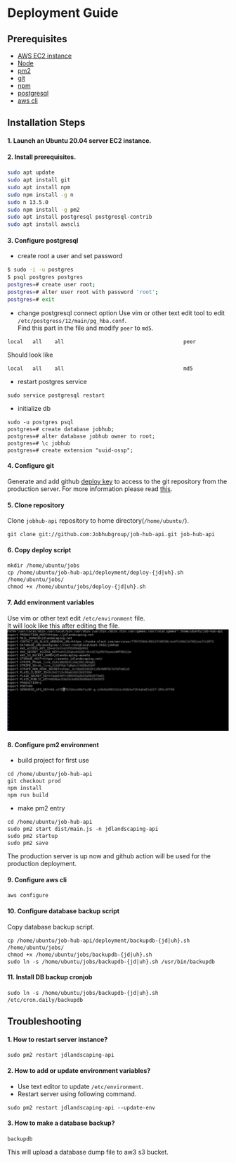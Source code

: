 # Deployment Guide

## Prerequisites
* [AWS EC2 instance](https://console.aws.amazon.com/ec2/v2/home?region=us-east-1)
* [Node](https://nodejs.org/)
* [pm2](https://pm2.keymetrics.io/)
* [git](https://git-scm.com/)
* [npm](https://www.npmjs.com/)
* [postgresql](https://www.postgresql.org/)
* [aws cli](https://aws.amazon.com/cli/)

## Installation Steps
#### 1. Launch an Ubuntu 20.04 server EC2 instance.
#### 2. Install prerequisites.
```bash
sudo apt update
sudo apt install git
sudo apt install npm
sudo npm install -g n
sudo n 13.5.0
sudo npm install -g pm2
sudo apt install postgresql postgresql-contrib
sudo apt install awscli
```
#### 3. Configure postgresql
* create root a user and set password
```bash
$ sudo -i -u postgres
$ psql postgres postgres
postgres=# create user root;
postgres=# alter user root with password 'root';
postgres=# exit
```
* change postgresql connect option
Use vim or other text edit tool to edit `/etc/postgress/12/main/pg_hba.conf`.<br>
Find this part in the file and modify `peer` to `md5`.
```
local   all    all                                      peer
```
Should look like
```
local   all    all                                      md5
```
* restart postgres service
```
sudo service postgresql restart
```
* initialize db
```
sudo -u postgres psql
postgres=# create database jobhub;
postgres=# alter database jobhub owner to root;
postgres=# \c jobhub
postgres=# create extension "uuid-ossp";
```
#### 4. Configure git
Generate and add github [deploy key](https://github.com/Jobhubgroup/hardscapes-api/settings/keys) to access to the git repository from the production server.
For more information please read [this](https://docs.github.com/en/free-pro-team@latest/developers/overview/managing-deploy-keys).
#### 5. Clone repository
Clone `jobhub-api` repository to home directory(`/home/ubuntu/`).
```
git clone git://github.com:Jobhubgroup/job-hub-api.git job-hub-api
```
#### 6. Copy deploy script
```
mkdir /home/ubuntu/jobs
cp /home/ubuntu/job-hub-api/deployment/deploy-{jd|uh}.sh /home/ubuntu/jobs/
chmod +x /home/ubuntu/jobs/deploy-{jd|uh}.sh
```
#### 7. Add environment variables
Use vim or other text edit `/etc/environment` file.<br>
It will look like this after editing the file.<br>
![](./images/environment.jpg)

#### 8. Configure pm2 environment
* build project for first use
```
cd /home/ubuntu/job-hub-api
git checkout prod
npm install
npm run build
```
* make pm2 entry
```
cd /home/ubuntu/job-hub-api
sudo pm2 start dist/main.js -n jdlandscaping-api
sudo pm2 startup
sudo pm2 save
```

The production server is up now and github action will be used for the production deployment.

#### 9. Configure aws cli
```
aws configure
```

#### 10. Configure database backup script
Copy database backup script.
```
cp /home/ubuntu/job-hub-api/deployment/backupdb-{jd|uh}.sh /home/ubuntu/jobs/
chmod +x /home/ubuntu/jobs/backupdb-{jd|uh}.sh
sudo ln -s /home/ubuntu/jobs/backupdb-{jd|uh}.sh /usr/bin/backupdb
```

#### 11. Install DB backup cronjob
```
sudo ln -s /home/ubuntu/jobs/backupdb-{jd|uh}.sh /etc/cron.daily/backupdb
```

## Troubleshooting
#### 1. How to restart server instance?
```
sudo pm2 restart jdlandscaping-api
```

#### 2. How to add or update environment variables?
* Use text editor to update `/etc/environment`. 
* Restart server using following command.
```
sudo pm2 restart jdlandscaping-api --update-env
```

#### 3. How to make a database backup?
```
backupdb
```
This will upload a database dump file to aw3 s3 bucket.
